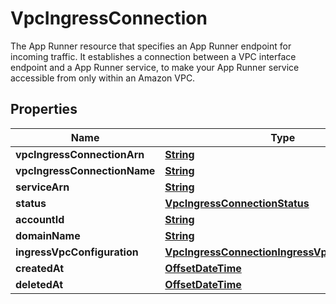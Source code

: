 

# VpcIngressConnection

The App Runner resource that specifies an App Runner endpoint for incoming traffic. It establishes a connection between a VPC interface endpoint and a App Runner service, to make your App Runner service accessible from only within an Amazon VPC.

## Properties

| Name | Type | Description | Notes |
|------------ | ------------- | ------------- | -------------|
|**vpcIngressConnectionArn** | [**String**](String.md) |  |  [optional] |
|**vpcIngressConnectionName** | [**String**](String.md) |  |  [optional] |
|**serviceArn** | [**String**](String.md) |  |  [optional] |
|**status** | [**VpcIngressConnectionStatus**](VpcIngressConnectionStatus.md) |  |  [optional] |
|**accountId** | [**String**](String.md) |  |  [optional] |
|**domainName** | [**String**](String.md) |  |  [optional] |
|**ingressVpcConfiguration** | [**VpcIngressConnectionIngressVpcConfiguration**](VpcIngressConnectionIngressVpcConfiguration.md) |  |  [optional] |
|**createdAt** | [**OffsetDateTime**](OffsetDateTime.md) |  |  [optional] |
|**deletedAt** | [**OffsetDateTime**](OffsetDateTime.md) |  |  [optional] |



